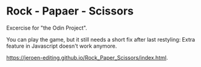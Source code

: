 # Rock - Papaer - Scissors

Excercise for "the Odin Project".

You can play the game,
but it still needs a short fix after last restyling:
Extra feature in Javascript doesn't work anymore.

https://jeroen-editing.github.io/Rock_Paper_Scissors/index.html.